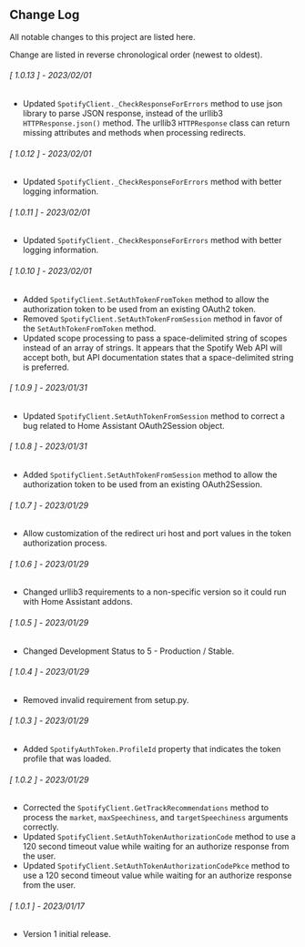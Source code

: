 ## Change Log

All notable changes to this project are listed here.  

Change are listed in reverse chronological order (newest to oldest).  

<span class="changelog">

###### [ 1.0.13 ] - 2023/02/01

  * Updated `SpotifyClient._CheckResponseForErrors` method to use json library to parse JSON response, instead of the urllib3 `HTTPResponse.json()` method.  The urllib3 `HTTPResponse` class can return missing attributes and methods when processing redirects.

###### [ 1.0.12 ] - 2023/02/01

  * Updated `SpotifyClient._CheckResponseForErrors` method with better logging information.

###### [ 1.0.11 ] - 2023/02/01

  * Updated `SpotifyClient._CheckResponseForErrors` method with better logging information.

###### [ 1.0.10 ] - 2023/02/01

  * Added `SpotifyClient.SetAuthTokenFromToken` method to allow the authorization token to be used from an existing OAuth2 token.
  * Removed `SpotifyClient.SetAuthTokenFromSession` method in favor of the `SetAuthTokenFromToken` method.
  * Updated scope processing to pass a space-delimited string of scopes instead of an array of strings.  It appears that the Spotify Web API will accept both, but API documentation states that a space-delimited string is preferred.

###### [ 1.0.9 ] - 2023/01/31

  * Updated `SpotifyClient.SetAuthTokenFromSession` method to correct a bug related to Home Assistant OAuth2Session object.

###### [ 1.0.8 ] - 2023/01/31

  * Added `SpotifyClient.SetAuthTokenFromSession` method to allow the authorization token to be used from an existing OAuth2Session.

###### [ 1.0.7 ] - 2023/01/29

  * Allow customization of the redirect uri host and port values in the token authorization process.

###### [ 1.0.6 ] - 2023/01/29

  * Changed urllib3 requirements to a non-specific version so it could run with Home Assistant addons.

###### [ 1.0.5 ] - 2023/01/29

  * Changed Development Status to 5 - Production / Stable.

###### [ 1.0.4 ] - 2023/01/29

  * Removed invalid requirement from setup.py.

###### [ 1.0.3 ] - 2023/01/29

  * Added `SpotifyAuthToken.ProfileId` property that indicates the token profile that was loaded.

###### [ 1.0.2 ] - 2023/01/29

  * Corrected the `SpotifyClient.GetTrackRecommendations` method to process the `market`, `maxSpeechiness`, and `targetSpeechiness` arguments correctly.
  * Updated `SpotifyClient.SetAuthTokenAuthorizationCode` method to use a 120 second timeout value while waiting for an authorize response from the user.
  * Updated `SpotifyClient.SetAuthTokenAuthorizationCodePkce` method to use a 120 second timeout value while waiting for an authorize response from the user.

###### [ 1.0.1 ] - 2023/01/17

  * Version 1 initial release.

</span>
